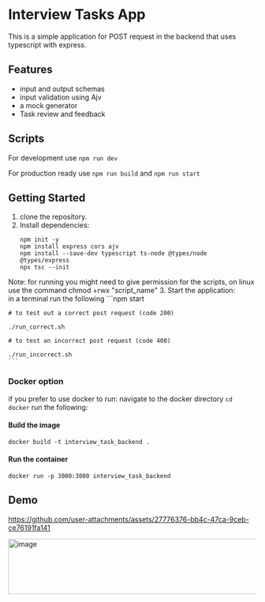 # Interview Tasks App

This is a simple application for POST request in the backend that uses typescript with express.

## Features

- input and output schemas
- input validation using Ajv
- a mock generator
- Task review and feedback

## Scripts
For development use ```npm run dev```

For production ready use ```npm run build``` and ```npm run start```

## Getting Started

1. clone the repository.
2. Install dependencies:  
    ```sudo apt install npm
    npm init -y
    npm install express cors ajv
    npm install --save-dev typescript ts-node @types/node @types/express
    npx tsc --init
    ```

Note: for running you might need to give permission for the scripts, on linux use the command chmod +rwx "script_name"
3. Start the application:  
    in a terminal run the following
    ```npm start
    
    # to test out a correct post request (code 200)
    
    ./run_correct.sh
    
    # to test an incorrect post request (code 400)
    
    ./run_incorrect.sh
    ```
### Docker option
if you prefer to use docker to run:
navigate to the docker directory
```cd docker```
run the following:
#### Build the image
````docker build -t interview_task_backend .````

#### Run the container
````docker run -p 3000:3000 interview_task_backend````

## Demo

https://github.com/user-attachments/assets/27776376-bb4c-47ca-9ceb-ce76191fa141

<img width="895" height="112" alt="image" src="https://github.com/user-attachments/assets/fd08b2b3-ddb6-4d6a-8ea3-858f5906ae67" />
